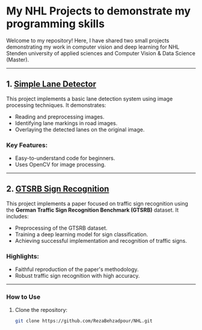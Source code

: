 # My NHL Projects to demonstrate my programming skills

Welcome to my repository! Here, I have shared two small projects demonstrating my work in computer vision and deep learning for NHL Stenden university of applied sciences and Computer Vision & Data Science (Master).

---

## **1. [Simple Lane Detector][1]**

This project implements a basic lane detection system using image processing techniques. It demonstrates:
- Reading and preprocessing images.
- Identifying lane markings in road images.
- Overlaying the detected lanes on the original image.

### Key Features:
- Easy-to-understand code for beginners.
- Uses OpenCV for image processing.

---

## **2. [GTSRB Sign Recognition][2]**

This project implements a paper focused on traffic sign recognition using the **German Traffic Sign Recognition Benchmark (GTSRB)** dataset. It includes:
- Preprocessing of the GTSRB dataset.
- Training a deep learning model for sign classification.
- Achieving successful implementation and recognition of traffic signs.

### Highlights:
- Faithful reproduction of the paper's methodology.
- Robust traffic sign recognition with high accuracy.

---

### **How to Use**
1. Clone the repository:
   ```bash
   git clone https://github.com/RezaBehzadpour/NHL.git

[1]: https://github.com/RezaBehzadpour/cv-skills/tree/main/Lane%20Detector
[2]: https://github.com/RezaBehzadpour/cv-skills/tree/main/GTSRB

